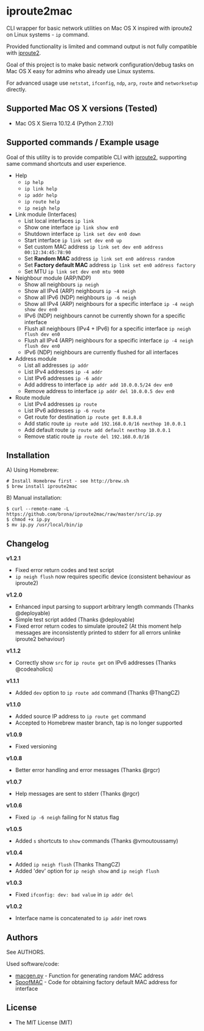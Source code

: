 iproute2mac
===========

CLI wrapper for basic network utilities on Mac OS X inspired with iproute2 on Linux systems - `ip` command.

Provided functionality is limited and command output is not fully compatible with [iproute2](http://www.policyrouting.org/iproute2.doc.html).

Goal of this project is to make basic network configuration/debug tasks on Mac OS X easy for admins who already use Linux systems.

For advanced usage use `netstat`, `ifconfig`, `ndp`, `arp`, `route` and `networksetup` directly.

## Supported Mac OS X versions (Tested)

* Mac OS X Sierra 10.12.4 (Python 2.7.10)

## Supported commands / Example usage

Goal of this utility is to provide compatible CLI with [iproute2](http://www.policyrouting.org/iproute2.doc.html), supporting same command shortcuts and user experience.

* Help
  * `ip help`
  * `ip link help`
  * `ip addr help`
  * `ip route help`
  * `ip neigh help`
* Link module (Interfaces)
  * List local interfaces `ip link`
  * Show one interface `ip link show en0`
  * Shutdown interface `ip link set dev en0 down`
  * Start interface `ip link set dev en0 up`
  * Set custom MAC address `ip link set dev en0 address 00:12:34:45:78:90`
  * Set **Random MAC** address `ip link set en0 address random`
  * Set **Factory default MAC** address `ip link set en0 address factory`
  * Set MTU `ip link set dev en0 mtu 9000`
* Neighbour module (ARP/NDP)
  * Show all neighbours `ip neigh`
  * Show all IPv4 (ARP) neighbours `ip -4 neigh`
  * Show all IPv6 (NDP) neighbours `ip -6 neigh`
  * Show all IPv4 (ARP) neighbours for a specific interface `ip -4 neigh show dev en0`
  * IPv6 (NDP) neighbours cannot be currently shown for a specific interface
  * Flush all neighbours (IPv4 + IPv6) for a specific interface `ip neigh flush dev en0`
  * Flush all IPv4 (ARP) neighbours for a specific interface `ip -4 neigh flush dev en0`
  * IPv6 (NDP) neighbours are currently flushed for all interfaces
* Address module
  * List all addresses `ip addr`
  * List IPv4 addresses `ip -4 addr`
  * List IPv6 addresses `ip -6 addr`
  * Add address to interface `ip addr add 10.0.0.5/24 dev en0`
  * Remove address to interface `ip addr del 10.0.0.5 dev en0`
* Route module
  * List IPv4 addresses `ip route`
  * List IPv6 addresses `ip -6 route`
  * Get route for destination `ip route get 8.8.8.8`
  * Add static route `ip route add 192.168.0.0/16 nexthop 10.0.0.1`
  * Add default route `ip route add default nexthop 10.0.0.1`
  * Remove static route `ip route del 192.168.0.0/16`

## Installation

A) Using Homebrew:

    # Install Homebrew first - see http://brew.sh
    $ brew install iproute2mac

B) Manual installation:

    $ curl --remote-name -L https://github.com/brona/iproute2mac/raw/master/src/ip.py
    $ chmod +x ip.py
    $ mv ip.py /usr/local/bin/ip

## Changelog

**v1.2.1**
* Fixed error return codes and test script
* `ip neigh flush` now requires specific device (consistent behaviour as iproute2)

**v1.2.0**
* Enhanced input parsing to support arbitrary length commands (Thanks @deployable)
* Simple test script added (Thanks @deployable)
* Fixed error return codes to simulate iproute2 (At this moment help messages are inconsistently printed to stderr for all errors unlinke iproute2 behaviour)

**v1.1.2**
* Correctly show `src` for `ip route get` on IPv6 addresses (Thanks @codeaholics)

**v1.1.1**
* Added `dev` option to `ip route add` command (Thanks @ThangCZ)

**v1.1.0**
* Added source IP address to `ip route get` command
* Accepted to Homebrew master branch, tap is no longer supported

**v1.0.9**
* Fixed versioning

**v1.0.8**
* Better error handling and error messages (Thanks @rgcr)

**v1.0.7**
* Help messages are sent to stderr (Thanks @rgcr)

**v1.0.6**
* Fixed `ip -6 neigh` failing for N status flag

**v1.0.5**
* Added `s` shortcuts to `show` commands (Thanks @vmoutoussamy)

**v1.0.4**
* Added `ip neigh flush` (Thanks ThangCZ)
* Added 'dev' option for `ip neigh show` and `ip neigh flush`

**v1.0.3**
* Fixed `ifconfig: dev: bad value` in `ip addr del`

**v1.0.2**
* Interface name is concatenated to `ip addr` inet rows

## Authors

See AUTHORS.

Used software/code:

* [macgen.py](http://www.linux-kvm.com/sites/default/files/macgen.py) - Function for generating random MAC address
* [SpoofMAC](https://github.com/feross/SpoofMAC) - Code for obtaining factory default MAC address for interface

## License

* The MIT License (MIT)
